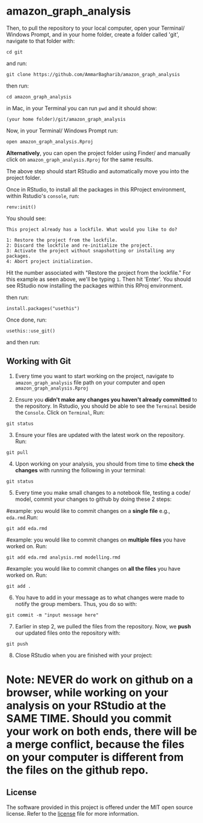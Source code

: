 # amazon_graph_analysis

Then, to pull the repository to your local computer, open your Terminal/ Windows Prompt, and in your home folder, create a folder called 'git', navigate to that folder with:
```
cd git
```
and run:
```
git clone https://github.com/AmmarBagharib/amazon_graph_analysis
```
then run:
```
cd amazon_graph_analysis
```

in Mac, in your Terminal you can run `pwd` and it should show:

`(your home folder)/git/amazon_graph_analysis`

Now, in your Terminal/ Windows Prompt run:
```
open amazon_graph_analysis.Rproj
```
**Alternatively**, you can open the project folder using Finder/ and manually click on `amazon_graph_analysis.Rproj` for the same results.

The above step should start RStudio and automatically move you into the project folder.

Once in RStudio, to install all the packages in this RProject environment, within Rstudio's `console`, run:

```
renv:init() 
```

You should see:
```
This project already has a lockfile. What would you like to do? 

1: Restore the project from the lockfile.
2: Discard the lockfile and re-initialize the project.
3: Activate the project without snapshotting or installing any packages.
4: Abort project initialization.
```

Hit the number associated with "Restore the project from the lockfile." For this example as seen above, we'll be typing `1`. Then hit 'Enter'. You should see RStudio now installing the packages within this RProj environment.

then run:
```
install.packages("usethis")
```
Once done, run:
```
usethis::use_git()
```

and then run:
## Working with Git

1. Every time you want to start working on the project, navigate to `amazon_graph_analysis` file path on your computer and open `amazon_graph_analysis.Rproj`

2. Ensure you **didn't make any changes you haven't already committed** to the repository. In Rstudio, you should be able to see the `Terminal` beside the `Console`. Click on `Terminal`, Run:
```
git status
```

3. Ensure your files are updated with the latest work on the repository. Run:
```
git pull
```

4. Upon working on your analysis, you should from time to time **check the changes** with running the following in your terminal:
```
git status
```

5. Every time you make small changes to a notebook file, testing a code/ model, commit your changes to github by doing these 2 steps:

#example: you would like to commit changes on a **single file** e.g., `eda.rmd`.Run:
```
git add eda.rmd
```

#example: you would like to commit changes on **multiple files** you have worked on. Run:
```
git add eda.rmd analysis.rmd modelling.rmd
```

#example: you would like to commit changes on **all the files** you have worked on. Run:
```
git add .
```

6. You have to add in your message as to what changes were made to notify the group members. Thus, you do so with:
```
git commit -m "input message here"
```

7. Earlier in step 2, we pulled the files from the repository. Now, we **push** our updated files onto the repository with:
```
git push
```

8. Close RStudio when you are finished with your project:

# Note: NEVER do work on github on a browser, while working on your analysis on your RStudio at the SAME TIME. Should you commit your work on both ends, there will be a merge conflict, because the files on your computer is different from the files on the github repo.

## License

The software provided in this project is offered under the MIT open
source license. Refer to the
[license](https://github.com/AmmarBagharib/amazon_graph_analysis/blob/master/LICENSE.md)
file for more information.







 
